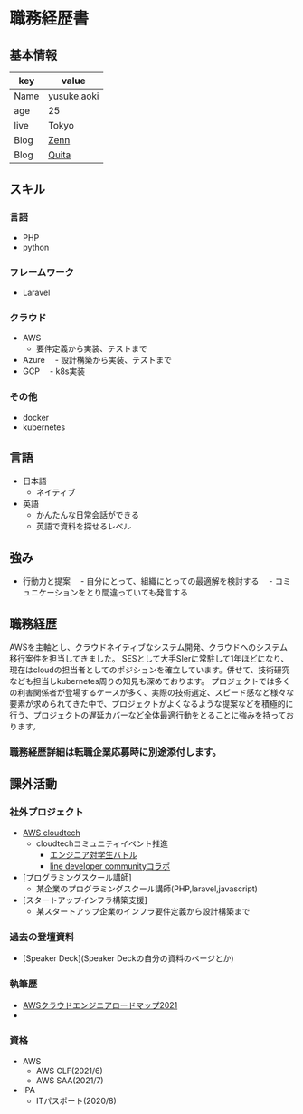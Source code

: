 # 職務経歴書

## 基本情報

|key|value|
|---|-----|
|Name|yusuke.aoki|
|age|25|
|live|Tokyo|
|Blog|[Zenn](https://zenn.dev/yuki_tech)|
|Blog|[Quita](https://qiita.com/yuki-tech)|

## スキル
### 言語
- PHP
- python

### フレームワーク
- Laravel

### クラウド
- AWS
  - 要件定義から実装、テストまで   
- Azure
　- 設計構築から実装、テストまで   
- GCP
　- k8s実装 
### その他
- docker
- kubernetes

## 言語
- 日本語
  - ネイティブ
- 英語
  - かんたんな日常会話ができる
  - 英語で資料を探せるレベル

## 強み
- 行動力と提案
　- 自分にとって、組織にとっての最適解を検討する
　- コミュニケーションをとり間違っていても発言する

## 職務経歴
AWSを主軸とし、クラウドネイティブなシステム開発、クラウドへのシステム移行案件を担当してきました。
SESとして大手SIerに常駐して1年ほどになり、現在はcloudの担当者としてのポジションを確立しています。併せて、技術研究なども担当しkubernetes周りの知見も深めております。
プロジェクトでは多くの利害関係者が登場するケースが多く、実際の技術選定、スピード感など様々な要素が求められてきた中で、プロジェクトがよくなるような提案などを積極的に
行う、プロジェクトの遅延カバーなど全体最適行動をとることに強みを持っております。

### 職務経歴詳細は転職企業応募時に別途添付します。

## 課外活動

### 社外プロジェクト
* [AWS cloudtech](https://aws-cloud-tech.com/)
    * cloudtechコミュニティイベント推進
        * [エンジニア対学生バトル](https://www.youtube.com/watch?v=r0BXFYk_87c)
        * [line developer communityコラボ](https://www.youtube.com/watch?v=w8o5uI2ONGw&t=278s)
* [プログラミングスクール講師]
    * 某企業のプログラミングスクール講師(PHP,laravel,javascript)   
* [スタートアップインフラ構築支援]
    * 某スタートアップ企業のインフラ要件定義から設計構築まで 
### 過去の登壇資料
* [Speaker Deck](Speaker Deckの自分の資料のページとか)

### 執筆歴
* [AWSクラウドエンジニアロードマップ2021](https://qiita.com/KurokawaKouhei/items/4e9aa3b526f3f233bf85)
* 

### 資格
- AWS
    * AWS CLF(2021/6)
    * AWS SAA(2021/7)
- IPA
    * ITパスポート(2020/8)
